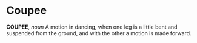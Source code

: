 # Coupee

**COUPEE**, _noun_ A motion in dancing, when one leg is a little bent and suspended from the ground, and with the other a motion is made forward.